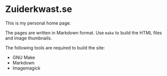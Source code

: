 Zuiderkwast.se
==============

This is my personal home page.

The pages are written in Markdown format. Use `make` to build the HTML files and image thumbnails.

The following tools are required to build the site:

  * GNU Make
  * Markdown
  * Imagemagick
